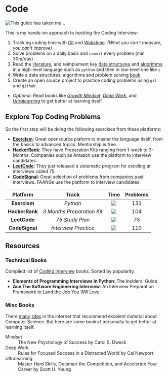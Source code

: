 # Code
![This guide has taken me...](https://wakatime.com/badge/user/5272a810-7eca-46d6-ae5c-e0a33012c5d9/project/6a92e5e4-26fc-4de4-ac7a-cd942966f299.svg?style=for-the-badge)


This is my hands-on approach to *hacking* the Coding Interview: 

1. Tracking coding time with [Git](https://git-time-metric.github.io/) and [Wakatime](https://wakatime.com/). *(What you can't measure, you can't improve)*
2. Solve problems on a daily basis and `commit` every problem (min 30m/day)
3. Read the [literature](#technical-books), and reimplement key [data structures](/data_structures/) and [algorithms](/algorithms/) in a high-level language such as `python` and then in low-level one like `c`
4. Write a data structures, algorithms and problem solving [book](/book)
5. Create an open source project to practice coding problems using `git` and `github`.
- *Optional*: Read books like *[Growth Mindset](#misc-books)*, *[Deep Work](#misc-books)*, and *[Ultralearning](#misc-books)* to get better at learning itself.

## Explore Top Coding Problems

So the first step will be doing the following exercises from these platforms:

- [**Exercism**](https://exercism.io/languages/python): Great opensource plaform to master the language itself, from the basics to advanced topics. Mentorship is free.
- [**HackerRank**](https://www.hackerrank.com/interview/preparation-kits/): They have Preparation Kits ranging from 1-week to 3-Months. Companies such as Amazon use the platform to interview candidates.
- [**LeetCode**](https://leetcode.com/study-plan/leetcode-75/): They just released a sistematic program for exceling at interviews called 75.
- [**CodeSignal**](https://app.codesignal.com/interview-practice): Great selection of problems from companies past interviews. FAANGs use the platform to interview candidates.


|    Platform    |           Track            |     Time     | Problems |
| :------------: | :------------------------: | :----------: | :------: |
|  **Exercism**  |          *Python*          | [![][e]][e1] |   131    |
| **HackerRank** | *3 Months Preparation Kit* | [![][h]][h1] |   104    |
|  **LeetCode**  |      *75 Study Plan*       | [![][l]][l1] |    75    |
| **CodeSignal** |    *Interview Practice*    | [![][c]][c1] |   110    |


## Resources
### Technical Books

Compiled list of [Coding Interview](https://www.goodreads.com/genres/coding-interview) books. Sorted by popularity.

- **Elements of Programming Interviews in Python**: The Insiders' Guide
- **Ace The Software Engineering Interview**: An Interview Preparation Framework to Land the Job You Will Love
### Misc Books

There [many](https://teachyourselfcs.com/) [sites](https://github.com/boniverski/computer-science) in the internet that recommend excelent material about Computer Science. But here are some books I personally to get better at learning itself.

<dl>
<dt>Mindset</dt>
<dd>The New Psychology of Success by Carol S. Dweck</dd>

<dt>Deep Work</dt>
<dd>Rules for Focused Success in a Distracted World by Cal Newport</dd>

<dt>Ultralearning</dt>
<dd>Master Hard Skills, Outsmart the Competition, and Accelerate Your Career by Scott H. Young</dd>
</dl>


[c]: https://wakatime.com/badge/user/5272a810-7eca-46d6-ae5c-e0a33012c5d9/project/42542304-ee4a-4bf7-a5d9-783333f3cbda.svg?style=social
[e]: https://wakatime.com/badge/user/5272a810-7eca-46d6-ae5c-e0a33012c5d9/project/9bc574bc-7d9b-47c6-8e77-2d94ee18d615.svg?style=social
[h]: https://wakatime.com/badge/user/5272a810-7eca-46d6-ae5c-e0a33012c5d9/project/ae7c93eb-6e19-4f02-afae-150fa66e35b9.svg?style=social
[l]: https://wakatime.com/badge/user/5272a810-7eca-46d6-ae5c-e0a33012c5d9/project/b6b62006-5e0a-41d5-aae4-0b0ac259893d.svg?style=social

[c1]: https://app.codesignal.com/interview-practice
[e1]: https://exercism.org/tracks/python
[h1]: https://www.hackerrank.com/interview/preparation-kits/three-month-preparation-kit/three-month-week-one/challenges
[l1]: https://leetcode.com/study-plan/leetcode-75/?progress=z4ltm72

